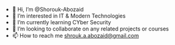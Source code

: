 - 👋 Hi, I’m @Shorouk-Abozaid
- 👀 I’m interested in IT & Modern Technologies
- 🌱 I’m currently learning CYber Security
- 💞️ I’m looking to collaborate on any related projects or courses 
- 📫 How to reach me shrouk.a.abozaid@gmail.com

<!---
Shorouk-Abozaid/Shorouk-Abozaid is a ✨ special ✨ repository because its `README.md` (this file) appears on your GitHub profile.
You can click the Preview link to take a look at your changes.
--->
